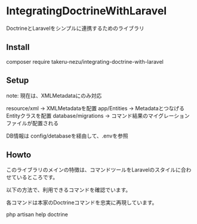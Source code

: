 # IntegratingDoctrineWithLaravel

DoctrineとLaravelをシンプルに連携するためのライブラリ

## Install

composer require takeru-nezu/integrating-doctrine-with-laravel

## Setup

note: 現在は、XMLMetadataにのみ対応

resource/xml -> XMLMetadataを配置
app/Entities -> MetadataとつなげるEntityクラスを配置
database/migrations -> コマンド結果のマイグレーションファイルが配置される

DB情報は config/detabaseを経由して、.envを参照

## Howto

このライブラリのメインの特徴は、コマンドツールをLaravelのスタイルに合わせているところです。

以下の方法で、利用できるコマンドを確認でいます。

各コマンドは本家のDoctrineコマンドを忠実に再現しています。

php artisan help doctrine
